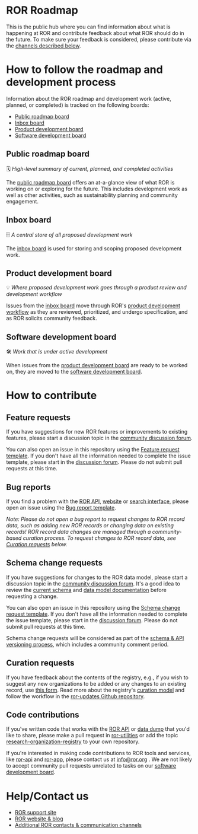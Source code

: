 # ROR Roadmap
This is the public hub where you can find information about what is happening at ROR and contribute feedback about what ROR should do in the future. To make sure your feedback is considered, please contribute via the [channels described below](#how-to-contribute).

# How to follow the roadmap and development process
Information about the ROR roadmap and development work (active, planned, or completed) is tracked on the following boards:

- [Public roadmap board](#public-roadmap-board)
- [Inbox board](#inbox-board)
- [Product development board](#product-development-board)
- [Software development board](#software-development-board)

## Public roadmap board
:spiral_calendar: _High-level summary of current, planned, and completed activities_

The [public roadmap board](https://github.com/ror-community/ror-roadmap/projects/3) offers an at-a-glance view of what ROR is working on or exploring for the future. This includes development work as well as other activities, such as sustainability planning and community engagement. 

## Inbox board
:file_cabinet: _A central store of all proposed development work_

The [inbox board](https://github.com/orgs/ror-community/projects/11) is used for storing and scoping proposed development work. 

## Product development board
:bulb: _Where proposed development work goes through a product review and development workflow_

Issues from the [inbox board](https://github.com/orgs/ror-community/projects/11) move through ROR's [product development workflow](https://github.com/orgs/ror-community/projects/10) as they are reviewed, prioritized, and undergo specification, and as ROR solicits community feedback. 

## Software development board
:hammer_and_wrench: _Work that is under active development_

When issues from the [product development board](https://github.com/orgs/ror-community/projects/10) are ready to be worked on, they are moved to the [software development board](https://github.com/orgs/ror-community/projects/3). 


# How to contribute

## Feature requests
If you have suggestions for new ROR features or improvements to existing features, please start a discussion topic in the [community discussion forum](https://github.com/ror-community/ror-roadmap/discussions). 

You can also open an issue in this repository using the [Feature request template](https://github.com/ror-community/ror-roadmap/issues/new?assignees=&labels=feature&template=feature_request.md&title=%5BFEATURE%5D). If you don't have all  the  information needed to complete the issue template, please start in the [discussion forum](https://github.com/ror-community/ror-roadmap/discussions). Please do not submit pull requests at this time. 

## Bug reports
If you find a problem with the [ROR API](https://ror.readme.io/docs/rest-api), [website](https://ror.org/) or [search interface](https://ror.org/search), please open an issue using the [Bug report template](https://github.com/ror-community/ror-roadmap/issues/new?assignees=&labels=bug&template=bug_report.md&title=%5BBUG%5D+). 

*Note: Please do not open a bug report to request changes to ROR record data, such as adding new ROR records or changing data on existing records! ROR record data changes are managed through a community-based curation process. To request changes to ROR record data, see [Curation requests](#curation-requests) below.*

## Schema change requests
If you have suggestions for changes to the ROR data model, please start a discussion topic in the [community discussion forum](https://github.com/ror-community/ror-roadmap/discussions). It's a good idea to review the [current schema](https://github.com/ror-community/ror-schema/blob/master/ror_schema.json) and [data model documentation](https://ror.readme.io/docs/ror-data-structure) before requesting a change.

You can also open an issue in this repository using the [Schema change request template](https://github.com/ror-community/ror-roadmap/issues/new?assignees=&labels=feature&template=feature_request.md&title=%5BFEATURE%5D). If you don't have all  the  information needed to complete the issue template, please start in the [discussion forum](https://github.com/ror-community/ror-roadmap/discussions). Please do not submit pull requests at this time. 

Schema change requests will be considered as part of the [schema & API versioning process](https://docs.google.com/document/d/18nl6pq0kdCU5ApcdbNjKnV7xHIw9eEY7DJG1WHjaLSs/edit#heading=h.2dmcpw2h9rmy), which includes a community comment period.

## Curation requests
If you have feedback about the contents of the registry, e.g., if you wish to suggest any new organizations to be added or any changes to an existing record, use [this form](https://curation-request.ror.org). Read more about the registry's [curation model](https://ror.org/registry) and follow the workflow in the [ror-updates Github repository](https://github.com/ror-community/ror-updates). 

## Code contributions
If you've written code that works with the [ROR API](https://ror.readme.io/docs/rest-api) or [data dump](https://ror.readme.io/docs/data-dump) that you'd like to share, please make a pull request in [ror-utilities](https://github.com/ror-community/ror-utilities) or add the topic [research-organization-registry](https://github.com/topics/research-organization-registry) to your own repository.

If you're interested in making code contributions to ROR tools and services, like [ror-api](https://github.com/ror-community/ror-api) and [ror-app](https://github.com/ror-community/ror-app), please contact us at info@ror.org . We are not likely to accept community pull requests unrelated to tasks on our [software development board](https://github.com/orgs/ror-community/projects/3).

# Help/Contact us
- [ROR support site](https://ror.readme.io/)
- [ROR website & blog](https://ror.org/)
- [Additional ROR contacts & communication channels](https://ror.readme.io/docs/get-in-touch)
